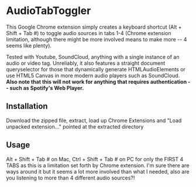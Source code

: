 <h1>AudioTabToggler</h1>
<p>
    This Google Chrome extension simply creates a keyboard shortcut (Alt + Shift + Tab #) to toggle audio sources in tabs 1-4 (Chrome extension limitation, although there might be more involved means to make more -- 4 seems like plenty).
</p>

<p>
    Tested with Youtube, SoundCloud, anything with a single instance of an audio or video tag. Unreliably, it also features a straight document queryselector for those that dynamically generate HTMLAudioElements or use HTML5 Canvas in more modern audio players such as SoundCloud. <b>Also note that this will not work for anything that requires authentication -- such as Spotify's Web Player.</b>
</p>

<h2> Installation</h2>
<p> Download the zipped file, extract, load up Chrome Extensions and "Load unpacked extension..." pointed at the extracted directory </p>

<h2> Usage </h2>
<p> Alt + Shift + Tab # on Mac, Ctrl + Shift + Tab # on PC for only the FIRST 4 TABS as this is a limitation set forth by Chrome extension. I'm sure there are ways around it but it seems a lot more involved than what I needed, also are you listening to more than 4 different audio sources?! </p>
